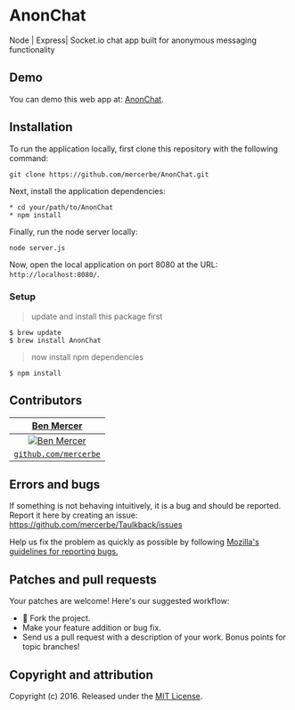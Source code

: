 # AnonChat
Node | Express| Socket.io chat app built for anonymous messaging functionality

## Demo

You can demo this web app at:  [AnonChat](https://tbd.com/).

## Installation

To run the application locally, first clone this repository with the following command:

	git clone https://github.com/mercerbe/AnonChat.git

Next, install the application dependencies:

	* cd your/path/to/AnonChat
	* npm install

Finally, run the node server locally:

	node server.js

Now, open the local application on port 8080 at the URL: `http://localhost:8080/`.

### Setup

> update and install this package first

```shell
$ brew update
$ brew install AnonChat
```

> now install npm dependencies

```shell
$ npm install
```

## Contributors

| <a href="http://github.com/mercerbe" target="_blank">**Ben Mercer**</a> |
| :---: |
| [![Ben Mercer](https://avatars3.githubusercontent.com/u/35779366?s=150&v=3)](http://github.com/mercerbe) |
| <a href="http://github.com/mercerbe" target="_blank">`github.com/mercerbe`</a> |



## Errors and bugs

If something is not behaving intuitively, it is a bug and should be reported.
Report it here by creating an issue: https://github.com/mercerbe/Taulkback/issues

Help us fix the problem as quickly as possible by following [Mozilla's guidelines for reporting bugs.](https://developer.mozilla.org/en-US/docs/Mozilla/QA/Bug_writing_guidelines#General_Outline_of_a_Bug_Report)

## Patches and pull requests

Your patches are welcome! Here's our suggested workflow:

* 🍴 Fork the project.
* Make your feature addition or bug fix.
* Send us a pull request with a description of your work. Bonus points for topic branches!

## Copyright and attribution

Copyright (c) 2016. Released under the [MIT License](https://github.com/mercerbe/Taulkback/LICENSE).
